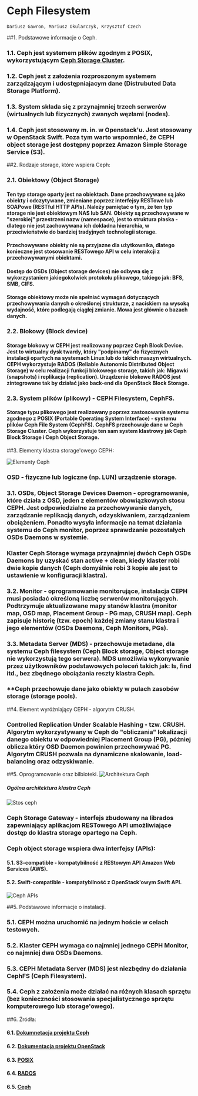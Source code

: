 # Ceph Filesystem

	Dariusz Gawron, Mariusz Okularczyk, Krzysztof Czech

##1. Podstawowe informacje o Ceph.

### 1.1. Ceph jest systemem plików zgodnym z POSIX, wykorzystującym [**Ceph Storage Cluster**](http://docs.ceph.com/docs/jewel/rados/).  
### 1.2. Ceph jest z założenia rozproszonym systemem zarządzającym i udostępniajacym dane (Distrubuted Data Storage Platform).

### 1.3. System składa się z przynajmniej trzech serwerów (wirtualnych lub fizycznych) zwanych węzłami (nodes).

### 1.4. Ceph jest stosowany m. in. w Openstack'u. Jest stosowany w OpenStack Swift. Poza tym warto wspomnieć, że CEPH object storage jest dostępny poprzez Amazon Simple Storage Service (S3).

##2. Rodzaje storage, które wspiera Ceph:

### 2.1. Obiektowy (Object Storage)

#### Ten typ storage oparty jest na obiektach. Dane przechowywane są jako obiekty i odczytywane, zmieniane poprzez interfejsy RESTowe lub SOAPowe (RESTful HTTP APIs). Należy pamiętać o tym, że ten typ storage nie jest obiektowym NAS lub SAN. Obiekty są przechowywane w "szerokiej" przestrzeni nazw (namespace), jest to struktura płaska - dlatego nie jest zachowywana ich dokładna hierarchia, w przeciwieństwie do bardziej tradyjnych technologii storage.

#### Przechowywane obiekty nie są przyjazne dla użytkownika, dlatego konieczne jest stosowanie RESTowego API w celu interakcji z przechowywanymi obiektami.

#### Dostęp do OSDs (Object storage devices) nie odbywa się z wykorzystaniem jakiegokolwiek protokołu plikowego, takiego jak: BFS, SMB, CIFS.

#### Storage obiektowy może nie spełniać wymagań dotyczących przechowywania danych o określonej strukturze, z naciskiem na wysoką wydajność, które podlegają ciągłej zmianie. Mowa jest głównie o bazach danych.

### 2.2. Blokowy (Block device)

#### Storage blokowy w CEPH jest realizowany poprzez Ceph Block Device. Jest to wirtualny dysk twardy, który "podpinamy" do fizycznych instalacji opartych na systemach Linux lub do takich maszyn wirtualnych. CEPH wykorzystuje RADOS (Reliable Autonomic Distributed Object Storage) w celu realizacji funkcji blokowego storage, takich jak: Migawki (snapshots) i replikacja (replication). Urządzenie blokowe RADOS jest zintegrowane tak by działać jako back-end dla OpenStack Block Storage.  
### 2.3. System plików (plikowy) - CEPH Filesystem, CephFS.

#### Storage typu plikowego jest realizowany poprzez zastosowanie systemu zgodnego z POSIX (Portable Operating System Interface) - systemu plików Ceph File System (CephFS). CephFS przechowuje dane w Ceph Storage Cluster. Ceph wykorzystuje ten sam system klastrowy jak Ceph Block Storage i Ceph Object Storage.

##3. Elementy klastra storage'owego CEPH:

![Elementy Ceph](/CEPH-DG/Grafiki/Ceph_components.svg)

### OSD - fizyczne lub logiczne (np. LUN) urządzenie storage.
### 3.1. OSDs, Object Storage Devices Daemon - oprogramowanie, które działa z OSD, jeden z elementów obowiązkowych stosu CEPH. Jest odpowiedzialne za przechowywanie danych, zarządzanie replikacją danych, odzyskiwaniem, zarządzaniem obciążeniem. Ponadto wysyła informacje na temat działania systemu do Ceph monitor, poprzez sprawdzanie pozostałych OSDs Daemons w systemie.
### Klaster Ceph Storage wymaga przynajmniej dwóch Ceph OSDs Daemons by uzyskać stan **active + clean**, kiedy klaster robi dwie kopie danych (Ceph domyślnie robi 3 kopie ale jest to ustawienie w konfiguracji klastra). 
### 3.2. Monitor - oprogramowanie monitorujące, instalacja CEPH musi posiadać określoną liczbę serwerów monitorujących. Podtrzymuje aktualizowane mapy stanów klastra (monitor map, OSD map, Placement Group - PG map, CRUSH map). Ceph zapisuje historię (tzw. **epoch**) każdej zmiany stanu klastra  i jego elementów (OSDs Daemons, Ceph Monitors, PGs).
### 3.3. Metadata Server (MDS) - przechowuje metadane, dla systemu Ceph filesystem (Ceph Block storage, Object storage nie wykorzystują tego serwera). MDS umożliwia wykonywanie przez użytkowników podstawowych poleceń takich jak: ls, find itd., bez zbędnego obciążania reszty klastra Ceph.
### **Ceph przechowuje dane jako obiekty w pulach zasobów storage (storage pools).
##4. Element wyróżniający CEPH - algorytm CRUSH.
### **Controlled Replication Under Scalable Hashing** - tzw. CRUSH. Algorytm wykorzystywany w Ceph do "obliczania" lokalizacji danego obiektu w odpowiedniej Placement Group (PG), póżniej oblicza który OSD Daemon powinien przechowywać PG. Algorytm CRUSH pozwala na dynamiczne skalowanie, load-balancing oraz odzyskiwanie.
##5. Oprogramowanie oraz bilbioteki.
![Architektura Ceph](/CEPH-DG/Grafiki/storage_ceph-architecture.jpg)

##### Ogólna architektura klastra Ceph

![Stos ceph](/CEPH-DG/Grafiki/Ceph_stack.PNG)

### **Ceph Storage Gateway** - interfejs zbudowany na librados zapewniający aplikacjom RESTowego API umożliwiające dostęp do klastra storage opartego na Ceph.
### Ceph object storage wspiera dwa interfejsy (APIs):
#### 5.1. S3-compatible - kompatybilność z REStowym API Amazon Web Services (AWS).
#### 5.2. Swift-compatible - kompatybilność z OpenStack'owym Swift API.

![Ceph APIs](/CEPH-DG/Grafiki/1.PNG)

##5. Podstawowe informacje o instalacji.
### 5.1. CEPH można uruchomić na jednym hoście w celach testowych.
### 5.2. Klaster CEPH wymaga co najmniej jednego CEPH Monitor, co najmniej dwa OSDs Daemons.
### 5.3. CEPH Metadata Server (MDS) jest niezbędny do działania CephFS (Ceph Filesystem).
### 5.4. Ceph z założenia może działać na różnych klasach sprzętu (bez konieczności stosowania specjalistycznego sprzętu komputerowego lub storage'owego).

##6. Źródła:

#### 6.1. [Dokumnetacja projektu Ceph](http://docs.ceph.com/docs/jewel/)

#### 6.2. [Dokumentacja projektu OpenStack](https://docs.openstack.org/)

#### 6.3. [POSIX](http://searchenterpriselinux.techtarget.com/definition/POSIX)

#### 6.4. [RADOS](http://searchstorage.techtarget.com/definition/RADOS-Reliable-Autonomic-Distributed-Object-Store)

#### 6.5. [Ceph](http://searchstorage.techtarget.com/definition/Ceph)

